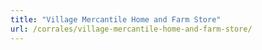 ```yaml
---
title: "Village Mercantile Home and Farm Store"
url: /corrales/village-mercantile-home-and-farm-store/
---
```

